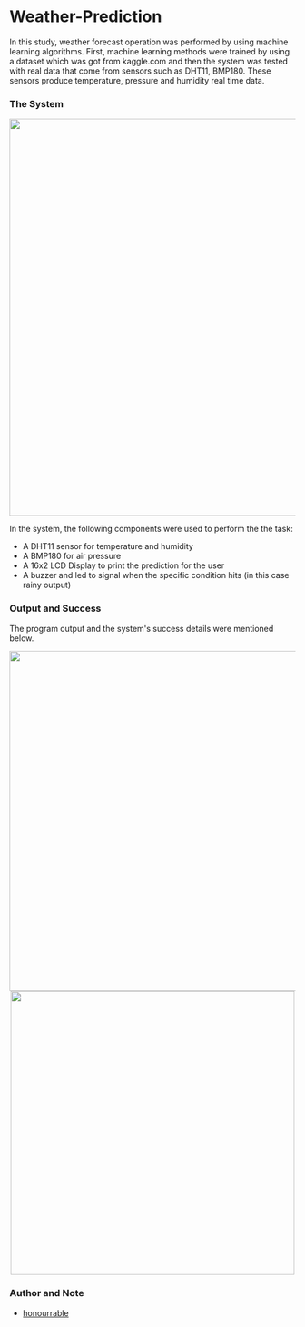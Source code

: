 # Weather-Prediction

In this study, weather forecast operation was performed by using machine learning algorithms. First, machine learning methods were trained by using a dataset which was got from kaggle.com and then the system was tested with real data that come from sensors such as DHT11, BMP180. These sensors produce temperature, pressure and humidity real time data.

### The System

<p align="center">
  <img src="https://user-images.githubusercontent.com/57035819/150679594-e2d17e21-b87e-40c2-ba32-a6d0744fabb4.jpg"  width="700"/>
</p>

In the system, the following components were used to perform the the task:

- A DHT11 sensor for temperature and humidity
- A BMP180 for air pressure
- A 16x2 LCD Display to print the prediction for the user
- A buzzer and led to signal when the specific condition hits (in this case rainy output)

### Output and Success

The program output and the system's success details were mentioned below.

<p align="center">
  <img src="https://user-images.githubusercontent.com/57035819/150679800-8c6037a8-8576-43c4-9ffc-621d939dfc82.png"  width="600"/>
  <img src="https://user-images.githubusercontent.com/57035819/150679818-92048238-7ed2-4c21-a617-1084888add45.png"  width="500"/>
</p>

### Author and Note
- [honourrable](https://github.com/honourrable)
